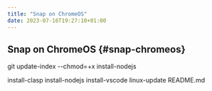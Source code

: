 ```yaml
---
title: "Snap on ChromeOS"
date: 2023-07-16T19:27:10+01:00
---
```

## Snap on ChromeOS {#snap-chromeos}

git update-index --chmod=+x install-nodejs

install-clasp
install-nodejs
install-vscode
linux-update
README.md
